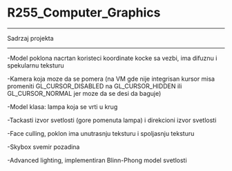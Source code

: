 # R255_Computer_Graphics
__________________________________________________________________________________________________________________________________
Sadrzaj projekta
__________________________________________________________________________________________________________________________________
-Model poklona nacrtan koristeci koordinate kocke sa vezbi, ima difuznu i spekularnu teksturu

-Kamera koja moze da se pomera (na VM gde nije integrisan kursor misa promeniti GL_CURSOR_DISABLED na GL_CURSOR_HIDDEN ili GL_CURSOR_NORMAL jer moze da se desi da baguje)

-Model klasa: lampa koja se vrti u krug

-Tackasti izvor svetlosti (gore pomenuta lampa) i direkcioni izvor svetlosti

-Face culling, poklon ima unutrasnju teksturu i spoljasnju teksturu

-Skybox svemir pozadina

-Advanced lighting, implementiran Blinn-Phong model svetlosti
